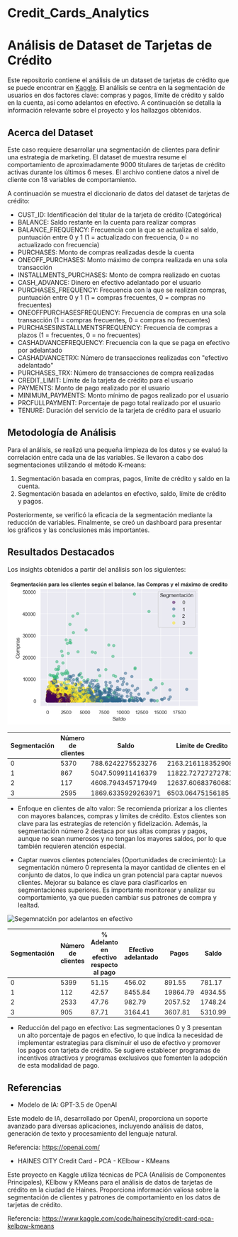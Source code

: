 # Credit_Cards_Analytics

# Análisis de Dataset de Tarjetas de Crédito

Este repositorio contiene el análisis de un dataset de tarjetas de crédito que se puede encontrar en [Kaggle](https://www.kaggle.com/datasets/arjunbhasin2013/ccdata). El análisis se centra en la segmentación de usuarios en dos factores clave: compras y pagos, límite de crédito y saldo en la cuenta, así como adelantos en efectivo. A continuación se detalla la información relevante sobre el proyecto y los hallazgos obtenidos.

## Acerca del Dataset

Este caso requiere desarrollar una segmentación de clientes para definir una estrategia de marketing. El dataset de muestra resume el comportamiento de aproximadamente 9000 titulares de tarjetas de crédito activas durante los últimos 6 meses. El archivo contiene datos a nivel de cliente con 18 variables de comportamiento.

A continuación se muestra el diccionario de datos del dataset de tarjetas de crédito:

- CUST_ID: Identificación del titular de la tarjeta de crédito (Categórica)
- BALANCE: Saldo restante en la cuenta para realizar compras
- BALANCE_FREQUENCY: Frecuencia con la que se actualiza el saldo, puntuación entre 0 y 1 (1 = actualizado con frecuencia, 0 = no actualizado con frecuencia)
- PURCHASES: Monto de compras realizadas desde la cuenta
- ONEOFF_PURCHASES: Monto máximo de compra realizada en una sola transacción
- INSTALLMENTS_PURCHASES: Monto de compra realizado en cuotas
- CASH_ADVANCE: Dinero en efectivo adelantado por el usuario
- PURCHASES_FREQUENCY: Frecuencia con la que se realizan compras, puntuación entre 0 y 1 (1 = compras frecuentes, 0 = compras no frecuentes)
- ONEOFFPURCHASESFREQUENCY: Frecuencia de compras en una sola transacción (1 = compras frecuentes, 0 = compras no frecuentes)
- PURCHASESINSTALLMENTSFREQUENCY: Frecuencia de compras a plazos (1 = frecuentes, 0 = no frecuentes)
- CASHADVANCEFREQUENCY: Frecuencia con la que se paga en efectivo por adelantado
- CASHADVANCETRX: Número de transacciones realizadas con "efectivo adelantado"
- PURCHASES_TRX: Número de transacciones de compra realizadas
- CREDIT_LIMIT: Límite de la tarjeta de crédito para el usuario
- PAYMENTS: Monto de pago realizado por el usuario
- MINIMUM_PAYMENTS: Monto mínimo de pagos realizado por el usuario
- PRCFULLPAYMENT: Porcentaje de pago total realizado por el usuario
- TENURE: Duración del servicio de la tarjeta de crédito para el usuario

## Metodología de Análisis

Para el análisis, se realizó una pequeña limpieza de los datos y se evaluó la correlación entre cada una de las variables. Se llevaron a cabo dos segmentaciones utilizando el método K-means:

1. Segmentación basada en compras, pagos, límite de crédito y saldo en la cuenta.
2. Segmentación basada en adelantos en efectivo, saldo, límite de crédito y pagos.

Posteriormente, se verificó la eficacia de la segmentación mediante la reducción de variables. Finalmente, se creó un dashboard para presentar los gráficos y las conclusiones más importantes.

## Resultados Destacados

Los insights obtenidos a partir del análisis son los siguientes:

![Segmentación de clientes por compras y saldo](Documentos_Dashboard\Segmentación%20para%20los%20clientes%20según%20el%20balance,%20las%20Compras%20y%20el%20máximo%20de%20credito.png)

| Segmentación | Número de clientes | Saldo              | Limite de Credito    | Pagos              | Compras            |
|--------------|--------------------|--------------------|----------------------|--------------------|--------------------|
| 0            | 5370               | 788.6242275523276  | 2163.2161183529083   | 867.0746977486033  | 490.6225288640584  |
| 1            | 867                | 5047.509911416379  | 11822.72727272781   | 3666.0816629665514 | 1954.1553402537484 |
| 2            | 117                | 4608.794345717949  | 12637.606837606836  | 19254.744854358978 | 10800.515811965815 |
| 3            | 2595               | 1869.6335929263971 | 6503.06475156185    | 2090.2271132728324 | 1304.8659922928705 |


- Enfoque en clientes de alto valor: Se recomienda priorizar a los clientes con mayores balances, compras y límites de crédito. Estos clientes son clave para las estrategias de retención y fidelización. Además, la segmentación número 2 destaca por sus altas compras y pagos, aunque no sean numerosos y no tengan los mayores saldos, por lo que también requieren atención especial.




- Captar nuevos clientes potenciales (Oportunidades de crecimiento): La segmentación número 0 representa la mayor cantidad de clientes en el conjunto de datos, lo que indica un gran potencial para captar nuevos clientes. Mejorar su balance es clave para clasificarlos en segmentaciones superiores. Es importante monitorear y analizar su comportamiento, ya que pueden cambiar sus patrones de compra y lealtad.
  
![Segemnatción por adelantos en efectivo](Documentos_Dashboard\Segmentación%20por%20avances%20en%20efectivo.png)

| Segmentación | Número de clientes | % Adelanto en efectivo respecto al pago | Efectivo adelantado | Pagos              | Saldo              | Limite de Credito   |
|--------------|--------------------|---------------------------------------|---------------------|--------------------|--------------------|---------------------|
| 0            | 5399               | 51.15                     | 456.02  | 891.55 | 781.17 | 2170.95  |
| 1            | 112                | 42.57                   | 8455.84  | 19864.79 | 4934.55  | 12486.16 |
| 2            | 2533               | 47.76                      | 982.79   | 2057.52  | 1748.24 | 6635.93   |
| 3            | 905                | 87.71                      | 3164.41  | 3607.81  | 5310.99  | 11387.85  |

- Reducción del pago en efectivo: Las segmentaciones 0 y 3 presentan un alto porcentaje de pagos en efectivo, lo que indica la necesidad de implementar estrategias para disminuir el uso de efectivo y promover los pagos con tarjeta de crédito. Se sugiere establecer programas de incentivos atractivos y programas exclusivos que fomenten la adopción de esta modalidad de pago.

## Referencias

- Modelo de IA: GPT-3.5 de OpenAI


Este modelo de IA, desarrollado por OpenAI, proporciona un soporte avanzado para diversas aplicaciones, incluyendo análisis de datos, generación de texto y procesamiento del lenguaje natural.

Referencia: https://openai.com/

- HAINES CITY Credit Card - PCA - KElbow - KMeans

Este proyecto en Kaggle utiliza técnicas de PCA (Análisis de Componentes Principales), KElbow y KMeans para el análisis de datos de tarjetas de crédito en la ciudad de Haines. Proporciona información valiosa sobre la segmentación de clientes y patrones de comportamiento en los datos de tarjetas de crédito.

Referencia: https://www.kaggle.com/code/hainescity/credit-card-pca-kelbow-kmeans

